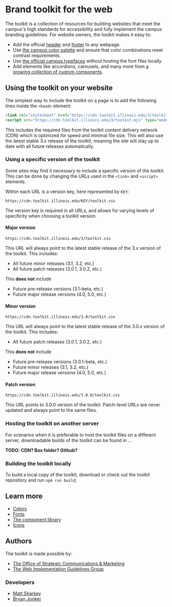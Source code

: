 # Brand toolkit for the web

The toolkit is a collection of resources for building websites that meet the campus's high standards for accessibility and fully implement the campus branding guidelines. For website owners, the toolkit makes it easy to:

* Add the official [header](./src/components/il-header/README.md) and [footer](./src/components/il-footer/README.md) to any webpage.
* Use [the campus color palette](./src/css/colors/README.md) and ensure that color combinations meet contrast requirements.
* Use [the official campus typefaces](./src/css/fonts/README.md) without hosting the font files locally.
* Add elements like accordions, carousels, and many more from [a growing collection of custom components](./src/components/README.md).

## Using the toolkit on your website

The simplest way to include the toolkit on a page is to add the following lines inside the `<head>` element:

````html
<link rel="stylesheet" href="https://cdn.toolkit.illinois.edu/3/toolkit.css">
<script src="https://cdn.toolkit.illinois.edu/3/toolkit.mjs" type="module">
````

This includes the required files from the toolkit content delivery network (CDN) which is optimized for speed and minimal file size. This will also use the latest stable 3.x release of the toolkit, meaning the site will stay up to date with all future releases automatically.

### Using a specific version of the toolkit

Some sites may find it necessary to include a specific version of the toolkit. This can be done by changing the URLs used in the `<link>` and `<script>` elements.

Within each URL is a version key, here represented by `KEY`:

`https://cdn.toolkit.illinois.edu/KEY/toolkit.css`

The version key is required in all URLs, and allows for varying levels of specificity when choosing a toolkit version.

#### Major version

`https://cdn.toolkit.illinois.edu/3/toolkit.css`

This URL will always point to the latest stable release of the 3.x version of the toolkit. This includes:

* All future minor releases (3.1, 3.2, etc.)
* All future patch releases (3.0.1, 3.0.2, etc.)

This **does not** include

* Future pre-release versions (3.1-beta, etc.)
* Future major release versions (4.0, 5.0, etc.)

#### Minor version

`https://cdn.toolkit.illinois.edu/3.0/toolkit.css`

This URL will always point to the latest stable release of the 3.0.x version of the toolkit. This includes:

* All future patch releases (3.0.1, 3.0.2, etc.)

This **does not** include

* Future pre-release versions (3.0.1-beta, etc.)
* Future minor releases (3.1, 3.2, etc.)
* Future major release versions (4.0, 5.0, etc.)

#### Patch version

`https://cdn.toolkit.illinois.edu/3.0.0/toolkit.css`

This URL points to 3.0.0 version of the toolkit. Patch-level URLs are never updated and always point to the same files.

### Hosting the toolkit on another server

For scenarios when it is preferable to host the toolkit files on a different server, downloadable builds of the toolkit can be found in ...

**TODO: CDN? Box folder? Github?**

### Building the toolkit locally

To build a local copy of the toolkit, download or check out the toolkit repository and run `npm run build`;


## Learn more

* [Colors](./src/css/colors/README.md)
* [Fonts](./src/css/fonts/README.md)
* [The component library](./src/components/README.md)
* [Icons](./src/css/icons/README.md)


## Authors

The toolkit is made possible by:

* [The Office of Strategic Communications & Marketing](https://brand.illinois.edu)
* [The Web Implementation Guidelines Group](https://webtheme.illinois.edu/about/)

### Developers

* [Matt Sharkey](mailto:msharkey@illinois.edu)
* [Bryan Jonker](mailto:jonker@illinois.edu)
